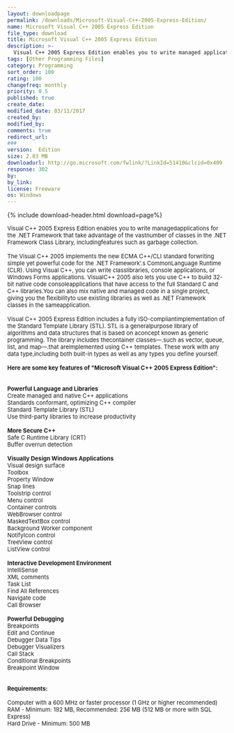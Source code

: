 ```yaml
---
layout: downloadpage
permalink: /downloads/Microsoft-Visual-C++-2005-Express-Edition/
name: Microsoft Visual C++ 2005 Express Edition
file_type: download
title: Microsoft Visual C++ 2005 Express Edition
description: >-
  Visual C++ 2005 Express Edition enables you to write managed applications for the .NET Framework
tags: [Other Programming Files]
category: Programming
sort_order: 100
rating: 100
changefreq: monthly
priority: 0.5
published: true
create_date: 
modified_date: 03/11/2017
created_by: 
modified_by: 
comments: true
redirect_url: 
### 
version:  Edition
size: 2.83 MB
downloadurl: http://go.microsoft.com/fwlink/?LinkId=51410&clcid=0x409
response: 302
by: 
by_link: 
license: Freeware
os: Windows
---
```


{% include download-header.html download=page%}

<p style="fix-download-text !important">
<p><font size="2"><p>Visual C++ 2005 Express Edition enables you to write managedapplications for the .NET Framework that take advantage of the vastnumber of classes in the .NET Framework Class Library, includingfeatures such as garbage collection. <br />
<br />
The Visual C++ 2005 implements the new ECMA C++/CLI standard forwriting simple yet powerful code for the .NET Framework’.s CommonLanguage Runtime (CLR). Using Visual C++, you can write classlibraries, console applications, or Windows Forms applications. VisualC++ 2005 also lets you use C++ to build 32-bit native code consoleapplications that have access to the full Standard C and C++ libraries.You can also mix native and managed code in a single project, giving you the flexibilityto use existing libraries as well as .NET Framework classes in the sameapplication.<br />
<br />
Visual C++ 2005 Express Edition includes a fully ISO-compliantimplementation of the Standard Template Library (STL). STL is a generalpurpose library of algorithms and data structures that is based on aconcept known as generic programming. The library includes thecontainer classes—.such as vector, queue, list, and map—.that areimplemented using C++ templates. These work with any data type,including both built-in types as well as any types you define yourself.<br />
<br />
<span><strong>Here are some key features of "Microsoft Visual C++ 2005 Express Edition":</strong></span><br />
<br />
<br />
<strong>Powerful Language and Libraries</strong><br />
Create managed and native C++ applications<br />
Standards conformant, optimizing C++ compiler<br />
Standard Template Library (STL)<br />
Use third-party libraries to increase productivity<br />
<br />
<strong>More Secure C++</strong><br />
Safe C Runtime Library (CRT)<br />
Buffer overrun detection<br />
<br />
<strong>Visually Design Windows Applications</strong><br />
Visual design surface<br />
Toolbox<br />
Property Window<br />
Snap lines<br />
Toolstrip control<br />
Menu control<br />
Container controls<br />
WebBrowser control<br />
MaskedTextBox control<br />
Background Worker component<br />
NotifyIcon control<br />
TreeView control<br />
ListView control<br />
<br />
<strong>Interactive Development Environment</strong><br />
IntelliSense<br />
XML comments<br />
Task List<br />
Find All References<br />
Navigate code<br />
Call Browser<br />
<br />
<strong>Powerful Debugging</strong><br />
Breakpoints<br />
Edit and Continue<br />
Debugger Data Tips<br />
Debugger Visualizers<br />
Call Stack<br />
Conditional Breakpoints<br />
Breakpoint Window<br />
<br />
<br />
<span><strong>Requirements:</strong></span><br />
<br />
Computer with a 600 MHz or faster processor (1 GHz or higher recommended)<br />
RAM - Minimum: 192 MB, Recommended: 256 MB (512 MB or more with SQL Express)<br />
Hard Drive - Minimum: 500 MB</p></p></p>
